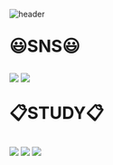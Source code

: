 ![header](https://capsule-render.vercel.app/api?type=slice&color=auto&height=300&text=Hello&fontSize=80&rotate=20&fontAlign=60&fontAlignY=23&desc=I'm%20illymydev&descSize=30&descAlign=70&descAlignY=40)


<p style="font-size: 30;"><b>😃SNS😃</b><p/>
<img src="https://img.shields.io/badge/Discord-5865F2?style=flat-square&logo=discord&logoColor=white">
<img src="https://img.shields.io/badge/Instargram-E4405F?style=flat-square&logo=instagram&logoColor=white">
<p style="font-size: 30;"><b>📋STUDY📋</b><p/>
<img src="https://img.shields.io/badge/Node.js-339933?style=flat-square&logo=nodedotjs&logoColor=white">
<img src="https://img.shields.io/badge/Python-3776AB?style=flat-square&logo=python&logoColor=white">
<img src="https://img.shields.io/badge/JavaScript-F7DF1E?style=flat-square&logo=javascript&logoColor=black">
